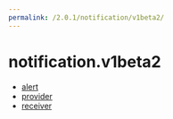 ```yaml
---
permalink: /2.0.1/notification/v1beta2/
---
```


# notification.v1beta2



* [alert](alert.md)
* [provider](provider.md)
* [receiver](receiver.md)